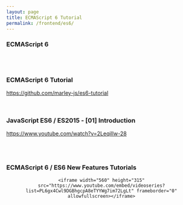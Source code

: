 ```yaml
---
layout: page
title: ECMAScript 6 Tutorial
permalink: /frontend/es6/
---
```


### ECMAScript 6

<br/><br/>

### ECMAScript 6 Tutorial

https://github.com/marley-js/es6-tutorial

<br/>

### JavaScript ES6 / ES2015 - [01] Introduction
https://www.youtube.com/watch?v=2LeqilIw-28



<br/><br/>

### ECMAScript 6 / ES6 New Features Tutorials

<div align="center">

    <iframe width="560" height="315" src="https://www.youtube.com/embed/videoseries?list=PL6gx4Cwl9DGBhgcpA8eTYYWg7im72LgLt" frameborder="0" allowfullscreen></iframe>

</div>
